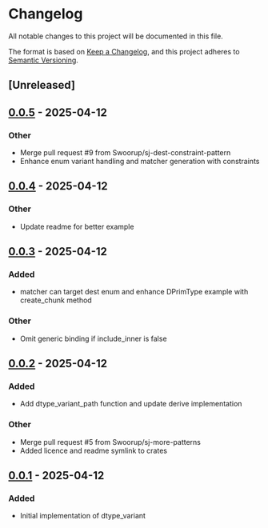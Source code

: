 # Changelog

All notable changes to this project will be documented in this file.

The format is based on [Keep a Changelog](https://keepachangelog.com/en/1.0.0/),
and this project adheres to [Semantic Versioning](https://semver.org/spec/v2.0.0.html).

## [Unreleased]

## [0.0.5](https://github.com/Swoorup/dtype_variant/compare/dtype_variant_derive-v0.0.4...dtype_variant_derive-v0.0.5) - 2025-04-12

### Other

- Merge pull request #9 from Swoorup/sj-dest-constraint-pattern
- Enhance enum variant handling and matcher generation with constraints

## [0.0.4](https://github.com/Swoorup/dtype_variant/compare/dtype_variant_derive-v0.0.3...dtype_variant_derive-v0.0.4) - 2025-04-12

### Other

- Update readme for better example

## [0.0.3](https://github.com/Swoorup/dtype_variant/compare/dtype_variant_derive-v0.0.2...dtype_variant_derive-v0.0.3) - 2025-04-12

### Added

- matcher can target dest enum and enhance DPrimType example with create_chunk method

### Other

- Omit generic binding if include_inner is false

## [0.0.2](https://github.com/Swoorup/dtype_variant/compare/dtype_variant_derive-v0.0.1...dtype_variant_derive-v0.0.2) - 2025-04-12

### Added

- Add dtype_variant_path function and update derive implementation

### Other

- Merge pull request #5 from Swoorup/sj-more-patterns
- Added licence and readme symlink to crates

## [0.0.1](https://github.com/Swoorup/dtype_variant/releases/tag/dtype_variant_derive-v0.0.1) - 2025-04-12

### Added

- Initial implementation of dtype_variant
